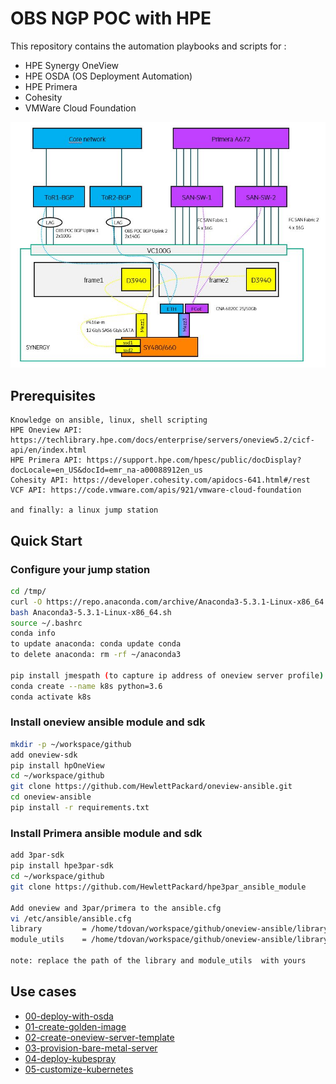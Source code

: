 # OBS NGP POC with HPE

This repository contains the automation playbooks and scripts for :
- HPE Synergy OneView
- HPE OSDA (OS Deployment Automation)
- HPE Primera
- Cohesity
- VMWare Cloud Foundation

![General workflow](images/general-workflow.png)

## Prerequisites

```
Knowledge on ansible, linux, shell scripting
HPE Oneview API: https://techlibrary.hpe.com/docs/enterprise/servers/oneview5.2/cicf-api/en/index.html
HPE Primera API: https://support.hpe.com/hpesc/public/docDisplay?docLocale=en_US&docId=emr_na-a00088912en_us
Cohesity API: https://developer.cohesity.com/apidocs-641.html#/rest
VCF API: https://code.vmware.com/apis/921/vmware-cloud-foundation

and finally: a linux jump station
```

## Quick Start

### Configure your jump station

```bash
cd /tmp/
curl -O https://repo.anaconda.com/archive/Anaconda3-5.3.1-Linux-x86_64.sh
bash Anaconda3-5.3.1-Linux-x86_64.sh
source ~/.bashrc
conda info
to update anaconda: conda update conda
to delete anaconda: rm -rf ~/anaconda3

pip install jmespath (to capture ip address of oneview server profile)
conda create --name k8s python=3.6
conda activate k8s
```

### Install oneview ansible module and sdk

```bash
mkdir -p ~/workspace/github
add oneview-sdk
pip install hpOneView
cd ~/workspace/github
git clone https://github.com/HewlettPackard/oneview-ansible.git
cd oneview-ansible
pip install -r requirements.txt
```

### Install Primera ansible module and sdk

```bash
add 3par-sdk
pip install hpe3par-sdk
cd ~/workspace/github
git clone https://github.com/HewlettPackard/hpe3par_ansible_module

Add oneview and 3par/primera to the ansible.cfg
vi /etc/ansible/ansible.cfg
library         = /home/tdovan/workspace/github/oneview-ansible/library:/home/tdovan/workspace/github/hpe3par_ansible_module
module_utils    = /home/tdovan/workspace/github/oneview-ansible/library/module_utils:/root/anaconda3/envs/tf-3.6/lib/python3.6/site-packages:/root/anaconda3/lib/python3.7/site-packages

note: replace the path of the library and module_utils  with yours
```

## Use cases

- [00-deploy-with-osda](00-deploy-with-osda/README.md)
- [01-create-golden-image](01-create-golden-image/README.md)
- [02-create-oneview-server-template](02-create-oneview-server-template/README.md)
- [03-provision-bare-metal-server](03-provision-bare-metal-server/README.md)
- [04-deploy-kubespray](04-deploy-kubespray/README.md)
- [05-customize-kubernetes](05-customize-kubernetes/README.md)

